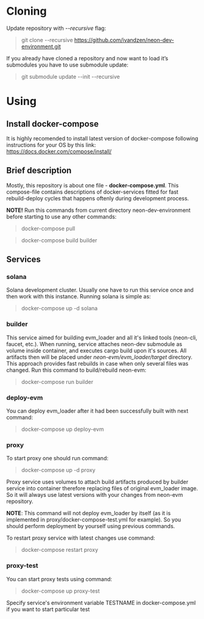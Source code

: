 
# Cloning

Update repository with *--recursive* flag:
> git clone --recursive https://github.com/ivandzen/neon-dev-environment.git

If you already have cloned a repository and now want to load it’s submodules you have to use submodule update:
> git submodule update --init --recursive

# Using

## Install docker-compose
It is highly recomended to install latest version of docker-compose following instructions for your OS by this link:
https://docs.docker.com/compose/install/

## Brief description
Mostly, this repository is about one file - **docker-compose.yml**. This compose-file contains descriptions of
docker-services fitted for fast rebuild-deploy cycles that happens oftenly during development process.

**NOTE!** Run this commands from current directory neon-dev-environment before starting to use any other commands:
> docker-compose pull

> docker-compose build builder

## Services
### solana
Solana development cluster. Usually one have to run this service once and then work with this instance. 
Running solana is simple as:
> docker-compose up -d solana

### builder
This service aimed for building evm_loader and all it's linked tools (neon-cli, faucet, etc.). When running, 
service attaches neon-dev submodule as volume inside container, and executes cargo build upon it's sources. 
All artifacts then will be placed under *neon-evm/evm_loader/target* directory. This approach provides fast rebuilds 
in case when only several files was changed. Run this command to build/rebuild neon-evm:
> docker-compose run builder

### deploy-evm 
You can deploy evm_loader after it had been successfully built with next command: 
> docker-compose up deploy-evm

### proxy
To start proxy one should run command:
> docker-compose up -d proxy

Proxy service uses volumes to attach build artifacts produced by builder service into container therefore replacing files of original evm_loader image. So it will always use latest versions with your changes from neon-evm repository.

**NOTE**: This command will not deploy evm_loader by itself (as it is implemented in proxy/docker-compose-test.yml for example).
So you should perform deployment by yourself using previous commands.

To restart proxy service with latest changes use command:
> docker-compose restart proxy

### proxy-test
You can start proxy tests using command:
> docker-compose up proxy-test

Specify service's environment variable TESTNAME in docker-compose.yml if you want to start particular test

